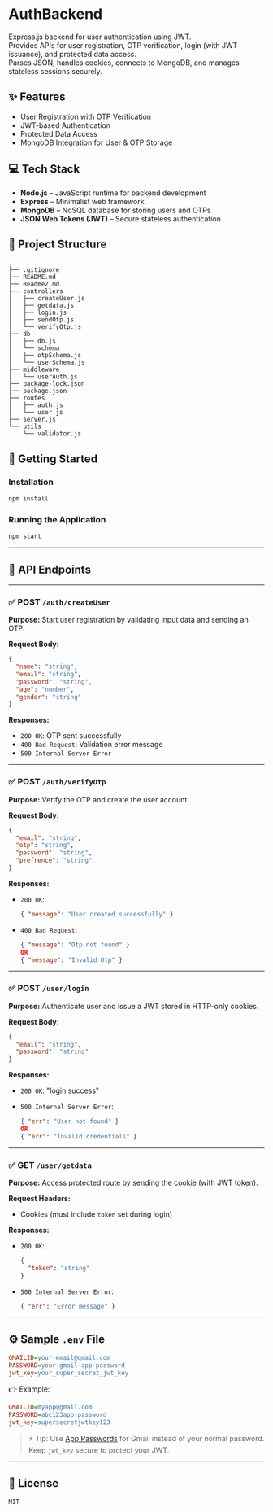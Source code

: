 # AuthBackend

Express.js backend for user authentication using JWT.  
Provides APIs for user registration, OTP verification, login (with JWT issuance), and protected data access.  
Parses JSON, handles cookies, connects to MongoDB, and manages stateless sessions securely.

## ✨ Features

- User Registration with OTP Verification  
- JWT-based Authentication  
- Protected Data Access  
- MongoDB Integration for User & OTP Storage  

## 💻 Tech Stack

- **Node.js** – JavaScript runtime for backend development  
- **Express** – Minimalist web framework  
- **MongoDB** – NoSQL database for storing users and OTPs  
- **JSON Web Tokens (JWT)** – Secure stateless authentication  

## 📂 Project Structure

```
.
├── .gitignore
├── README.md
├── Readme2.md
├── controllers
│   ├── createUser.js
│   ├── getdata.js
│   ├── login.js
│   ├── sendOtp.js
│   └── verifyOtp.js
├── db
│   ├── db.js
│   └── schema
│   ├── otpSchema.js
│   └── userSchema.js
├── middleware
│   └── userAuth.js
├── package-lock.json
├── package.json
├── routes
│   ├── auth.js
│   └── user.js
├── server.js
└── utils
    └── validator.js
```
## 🚀 Getting Started

### Installation

```bash
npm install
````

### Running the Application

```bash
npm start
```

---

## 📡 API Endpoints

---

### ✅ POST `/auth/createUser`

**Purpose:**
Start user registration by validating input data and sending an OTP.

**Request Body:**

```json
{
  "name": "string",
  "email": "string",
  "password": "string",
  "age": "number",
  "gender": "string"
}
```

**Responses:**

* `200 OK`: OTP sent successfully
* `400 Bad Request`: Validation error message
* `500 Internal Server Error`

---

### ✅ POST `/auth/verifyOtp`

**Purpose:**
Verify the OTP and create the user account.

**Request Body:**

```json
{
  "email": "string",
  "otp": "string",
  "password": "string",
  "prefrence": "string"
}
```

**Responses:**

* `200 OK`:

  ```json
  { "message": "User created successfully" }
  ```
* `400 Bad Request`:

  ```json
  { "message": "Otp not found" }  
  OR  
  { "message": "Invalid Otp" }
  ```

---

### ✅ POST `/user/login`

**Purpose:**
Authenticate user and issue a JWT stored in HTTP-only cookies.

**Request Body:**

```json
{
  "email": "string",
  "password": "string"
}
```

**Responses:**

* `200 OK`: "login success"
* `500 Internal Server Error`:

  ```json
  { "err": "User not found" }  
  OR  
  { "err": "Invalid credentials" }
  ```

---

### ✅ GET `/user/getdata`

**Purpose:**
Access protected route by sending the cookie (with JWT token).

**Request Headers:**

* Cookies (must include `token` set during login)

**Responses:**

* `200 OK`:

  ```json
  {
    "token": "string"
  }
  ```
* `500 Internal Server Error`:

  ```json
  { "err": "Error message" }
  ```

---

## ⚙️ Sample `.env` File

```ini
GMAILID=your-email@gmail.com
PASSWORD=your-gmail-app-password
jwt_key=your_super_secret_jwt_key
```

👉 Example:

```ini
GMAILID=myapp@gmail.com  
PASSWORD=abc123app-password  
jwt_key=supersecretjwtkey123
```

> ⚡ Tip:
> Use [App Passwords](https://support.google.com/accounts/answer/185833) for Gmail instead of your normal password.
> Keep `jwt_key` secure to protect your JWT.

---


## 📜 License
```
MIT
```




